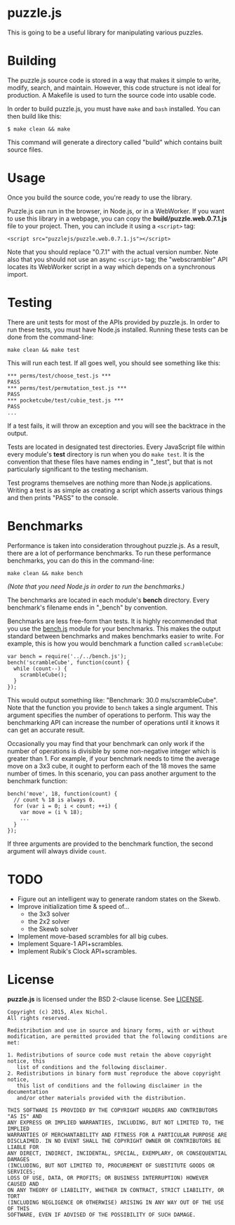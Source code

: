 # puzzle.js

This is going to be a useful library for manipulating various puzzles.

# Building

The puzzle.js source code is stored in a way that makes it simple to write, modify, search, and maintain. However, this code structure is not ideal for production. A Makefile is used to turn the source code into usable code.

In order to build puzzle.js, you must have `make` and `bash` installed. You can then build like this:

    $ make clean && make

This command will generate a directory called "build" which contains built source files.

# Usage

Once you build the source code, you're ready to use the library.

Puzzle.js can run in the browser, in Node.js, or in a WebWorker. If you want to use this library in a webpage, you can copy the **build/puzzle.web.0.7.1.js** file to your project. Then, you can include it using a `<script>` tag:
    
    <script src="puzzlejs/puzzle.web.0.7.1.js"></script>

Note that you should replace "0.7.1" with the actual version number. Note also that you should not use an async `<script>` tag; the "webscrambler" API locates its WebWorker script in a way which depends on a synchronous import.

# Testing

There are unit tests for most of the APIs provided by puzzle.js. In order to run these tests, you must have Node.js installed. Running these tests can be done from the command-line:

    make clean && make test

This will run each test. If all goes well, you should see something like this:

    *** perms/test/choose_test.js ***
    PASS
    *** perms/test/permutation_test.js ***
    PASS
    *** pocketcube/test/cubie_test.js ***
    PASS
    ...

If a test fails, it will throw an exception and you will see the backtrace in the output.

Tests are located in designated test directories. Every JavaScript file within every module's **test** directory is run when you do `make test`. It is the convention that these files have names ending in "_test", but that is not particularly significant to the testing mechanism.

Test programs themselves are nothing more than Node.js applications. Writing a test is as simple as creating a script which asserts various things and then prints "PASS" to the console.

# Benchmarks

Performance is taken into consideration throughout puzzle.js. As a result, there are a lot of performance benchmarks. To run these performance benchmarks, you can do this in the command-line:

    make clean && make bench

*(Note that you need Node.js in order to run the benchmarks.)*

The benchmarks are located in each module's **bench** directory. Every benchmark's filename ends in "_bench" by convention.

Benchmarks are less free-form than tests. It is highly recommended that you use the [bench.js](bench.js) module for your benchmarks. This makes the output standard between benchmarks and makes benchmarks easier to write. For example, this is how you would benchmark a function called `scrambleCube`:

    var bench = require('../../bench.js');
    bench('scrambleCube', function(count) {
      while (count--) {
        scrambleCube();
      }
    });

This would output something like: "Benchmark: 30.0 ms/scrambleCube". Note that the function you provide to `bench` takes a single argument. This argument specifies the number of operations to perform. This way the benchmarking API can increase the number of operations until it knows it can get an accurate result.

Occasionally you may find that your benchmark can only work if the number of operations is divisible by some non-negative integer which is greater than 1. For example, if your benchmark needs to time the average move on a 3x3 cube, it ought to perform each of the 18 moves the same number of times. In this scenario, you can pass another argument to the benchmark function:

    bench('move', 18, function(count) {
      // count % 18 is always 0.
      for (var i = 0; i < count; ++i) {
        var move = (i % 18);
        ...
      }
    });

If three arguments are provided to the benchmark function, the second argument will always divide `count`.

# TODO

 * Figure out an intelligent way to generate random states on the Skewb.
 * Improve initialization time &amp; speed of...
   * the 3x3 solver
   * the 2x2 solver
   * the Skewb solver
 * Implement move-based scrambles for all big cubes.
 * Implement Square-1 API+scrambles.
 * Implement Rubik's Clock API+scrambles.

# License

**puzzle.js** is licensed under the BSD 2-clause license. See [LICENSE](LICENSE).

```
Copyright (c) 2015, Alex Nichol.
All rights reserved.

Redistribution and use in source and binary forms, with or without
modification, are permitted provided that the following conditions are met:

1. Redistributions of source code must retain the above copyright notice, this
   list of conditions and the following disclaimer. 
2. Redistributions in binary form must reproduce the above copyright notice,
   this list of conditions and the following disclaimer in the documentation
   and/or other materials provided with the distribution.

THIS SOFTWARE IS PROVIDED BY THE COPYRIGHT HOLDERS AND CONTRIBUTORS "AS IS" AND
ANY EXPRESS OR IMPLIED WARRANTIES, INCLUDING, BUT NOT LIMITED TO, THE IMPLIED
WARRANTIES OF MERCHANTABILITY AND FITNESS FOR A PARTICULAR PURPOSE ARE
DISCLAIMED. IN NO EVENT SHALL THE COPYRIGHT OWNER OR CONTRIBUTORS BE LIABLE FOR
ANY DIRECT, INDIRECT, INCIDENTAL, SPECIAL, EXEMPLARY, OR CONSEQUENTIAL DAMAGES
(INCLUDING, BUT NOT LIMITED TO, PROCUREMENT OF SUBSTITUTE GOODS OR SERVICES;
LOSS OF USE, DATA, OR PROFITS; OR BUSINESS INTERRUPTION) HOWEVER CAUSED AND
ON ANY THEORY OF LIABILITY, WHETHER IN CONTRACT, STRICT LIABILITY, OR TORT
(INCLUDING NEGLIGENCE OR OTHERWISE) ARISING IN ANY WAY OUT OF THE USE OF THIS
SOFTWARE, EVEN IF ADVISED OF THE POSSIBILITY OF SUCH DAMAGE.
```
